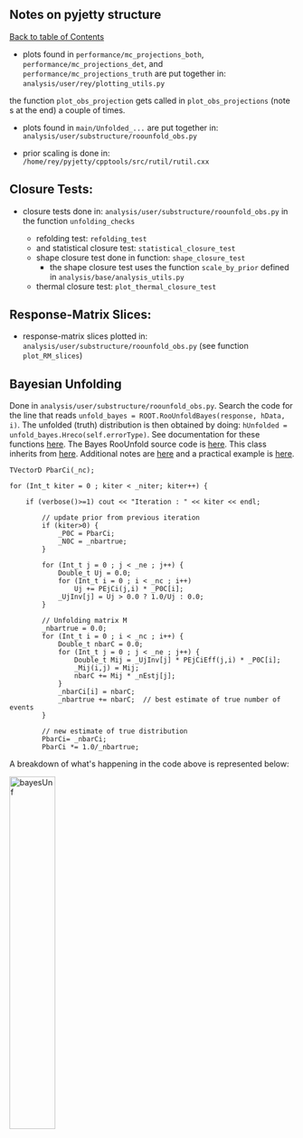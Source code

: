 ## Notes on pyjetty structure
[Back to table of Contents](../README.md)

* plots found in ```performance/mc_projections_both```, ```performance/mc_projections_det```, and ```performance/mc_projections_truth``` are put together in:
```analysis/user/rey/plotting_utils.py```

the function ```plot_obs_projection``` gets called in ```plot_obs_projections``` (note s at the end) a couple of times.

* plots found in ```main/Unfolded_...``` are put together in:
```analysis/user/substructure/roounfold_obs.py```

* prior scaling is done in: ```/home/rey/pyjetty/cpptools/src/rutil/rutil.cxx```

## Closure Tests:

* closure tests done in: ```analysis/user/substructure/roounfold_obs.py``` in the function ```unfolding_checks```

   - refolding test: ```refolding_test```
   - and statistical closure test: ```statistical_closure_test```
   - shape closure test done in function: ```shape_closure_test```
      - the shape closure test uses the function ```scale_by_prior``` defined in ```analysis/base/analysis_utils.py```
   - thermal closure test: ```plot_thermal_closure_test```

## Response-Matrix Slices:

* response-matrix slices plotted in: ```analysis/user/substructure/roounfold_obs.py``` (see function ```plot_RM_slices```)

## Bayesian Unfolding

Done in ```analysis/user/substructure/roounfold_obs.py```. Search the code for the line that reads ```unfold_bayes = ROOT.RooUnfoldBayes(response, hData, i)```. The unfolded (truth) distribution is then obtained by doing: ```hUnfolded = unfold_bayes.Hreco(self.errorType)```. See documentation for these functions [here](https://hepunx.rl.ac.uk/~adye/software/unfold/htmldoc-dev/RooUnfoldBayes.html). The Bayes RooUnfold source code is [here](https://github.com/skluth/RooUnfold/blob/master/src/RooUnfoldBayes.cxx). This class inherits from [here](https://github.com/skluth/RooUnfold/blob/master/src/RooUnfold.cxx). Additional notes are [here](https://gitlab.cern.ch/RooUnfold/RooUnfold/-/blob/master/README.md) and a practical example is [here](https://gitlab.cern.ch/RooUnfold/RooUnfold/blob/master/examples/RooUnfoldExample.py).

```
TVectorD PbarCi(_nc);

for (Int_t kiter = 0 ; kiter < _niter; kiter++) {

	if (verbose()>=1) cout << "Iteration : " << kiter << endl;

    	// update prior from previous iteration
    	if (kiter>0) {
      		_P0C = PbarCi;
      		_N0C = _nbartrue;
    	}

    	for (Int_t j = 0 ; j < _ne ; j++) {
      		Double_t Uj = 0.0;
      		for (Int_t i = 0 ; i < _nc ; i++)
        		Uj += PEjCi(j,i) * _P0C[i];
      		_UjInv[j] = Uj > 0.0 ? 1.0/Uj : 0.0;
    	}

    	// Unfolding matrix M
    	_nbartrue = 0.0;
    	for (Int_t i = 0 ; i < _nc ; i++) {
      		Double_t nbarC = 0.0;
      		for (Int_t j = 0 ; j < _ne ; j++) {
        		Double_t Mij = _UjInv[j] * PEjCiEff(j,i) * _P0C[i];
        		_Mij(i,j) = Mij;
        		nbarC += Mij * _nEstj[j];
      		}
      		_nbarCi[i] = nbarC;
      		_nbartrue += nbarC;  // best estimate of true number of events
    	}

    	// new estimate of true distribution
    	PbarCi= _nbarCi;
    	PbarCi *= 1.0/_nbartrue;
```

A breakdown of what's happening in the code above is represented below:

<img src="bayesUnfold.jpg"
    style="width: 40%;"
    alt="bayesUnf"
    style="float: left; margin-right: 10px;" />
